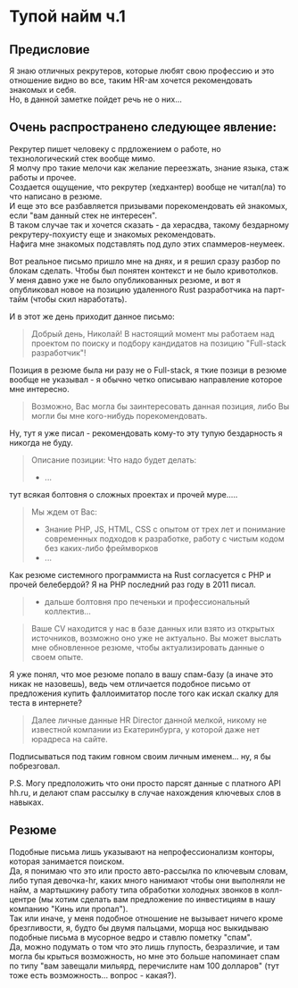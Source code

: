 # Тупой найм ч.1

## Предисловие
Я знаю отличных рекрутеров, которые любят свою профессию и это отношение видно во все, таким HR-ам хочется рекомендовать знакомых и себя.  
Но, в данной заметке пойдет речь не о них...

## Очень распространено следующее явление:  
Рекрутер пишет человеку с прдложением о работе, но техзнологический стек вообще мимо.  
Я молчу про такие мелочи как желание переезжать, знание языка, стаж работы и прочее.  
Создается ощущение, что рекрутер (хедхантер) вообще не читал(ла) то что написано в резюме.  
И еще это все разбавляется призывами порекомендовать ей знакомых, если "вам данный стек не интересен".  
В таком случае так и хочется сказать - да херасдва, такому бездарному рекрутеру-похуисту еще и знакомых рекомендовать.  
Нафига мне знакомых подставлять под дуло этих спаммеров-неумеек.  

Вот реальное письмо пришло мне на днях, и я решил сразу разбор по блокам сделать.
Чтобы был понятен контекст и не было кривотолков.  
У меня давно уже не было опубликованных резюме, и вот я опубликовал новое на позицию удаленного Rust разработчика на парт-тайм (чтобы скил наработать).

И в этот же день приходит данное письмо:

> Добрый день, Николай!
> В настоящий момент мы работаем над проектом по поиску и подбору кандидатов на позицию "Full-stack разработчик"!

Позиция в резюме была ни разу не о Full-stack, я ткие позици в резюме вообще не указывал - я обычно четко описываю направление которое мне интересно.
> Возможно, Вас могла бы заинтересовать данная позиция, либо Вы могли бы мне кого-нибудь порекомендовать. 

Ну, тут я уже писал - рекомендовать кому-то эту тупую бездарность я никогда не буду.

> Описание позиции:
> Что надо будет делать: 
> - ...

тут всякая болтовня о сложных проектах и прочей муре.....

> Мы ждем от Вас: 
> - Знание PHP, JS, HTML, CSS с опытом от трех лет и понимание современных подходов к разработке, работу с чистым кодом без каких-либо фреймворков 
> - ...

Как резюме системного программиста на Rust согласуется с PHP и прочей белебердой? Я на PHP последний раз году в 2011 писал.

> - дальше болтовня про печеньки и профессиональный коллектив...

> Ваше CV находится у нас в базе данных или взято из открытых источников, возможно оно уже не актуально. Вы может выслать мне обновленное резюме, чтобы актуализировать данные о своем опыте.

Я уже понял, что мое резюме попало в вашу спам-базу (а иначе это никак не назовешь), ведь чем отличается подобное письмо от предложения купить фаллоимитатор после того как искал скалку для теста в интернете?

> Далее личные данные HR Director данной мелкой, никому не известной компании из Екатеринбурга, у которой даже нет юрадреса на сайте.  

Подписываться под таким говном своим личным именем... ну, я бы побрезговал.  

P.S. Могу предположить что они просто парсят данные с платного API hh.ru, и делают спам рассылку в случае нахождения ключевых слов в навыках.  

## Резюме

Подобные письма лишь указывают на непрофессионализм конторы, которая занимается поиском.  
Да, я понимаю что это или просто авто-рассылка по ключевым словам, либо тупая девочка-hr, каких много нанимают чтобы они выполняли не найм, а мартышкину работу типа обработки холодных звонков в колл-центре (мы хотим сделать вам предложение по инвестициям в нашу компанию "Кинь или пропал").  
Так или иначе, у меня подобное отношение не вызывает ничего кроме брезгливости, я, будто бы двумя пальцами, морща нос выкидываю подобные письма в мусорное ведро и ставлю пометку "спам".  
Да, можно подумать о том что это лишь глупость, безразличие, и там могла бы крыться возможность, но мне это больше напоминает спам по типу "вам завещали мильярд, перечислите нам 100 долларов" (тут тоже есть возможность... вопрос - какая?).